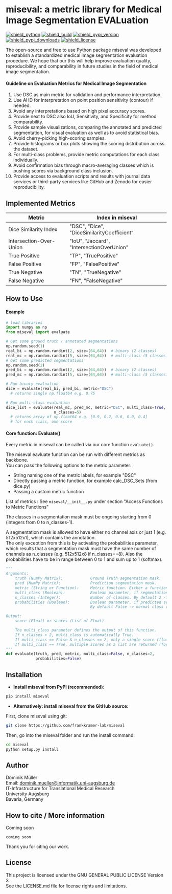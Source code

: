 # miseval: a metric library for Medical Image Segmentation EVALuation

[![shield_python](https://img.shields.io/pypi/pyversions/miseval?style=for-the-badge)](https://www.python.org/)
[![shield_build](https://img.shields.io/github/workflow/status/frankkramer-lab/miseval/Python%20package?style=for-the-badge)](https://github.com/frankkramer-lab/miseval)
[![shield_pypi_version](https://img.shields.io/pypi/v/miseval?style=for-the-badge)](https://pypi.org/project/miseval/)
[![shield_pypi_downloads](https://img.shields.io/pypi/dm/miseval?style=for-the-badge)](https://pypistats.org/packages/miseval)
[![shield_license](https://img.shields.io/github/license/frankkramer-lab/miseval?style=for-the-badge)](https://www.gnu.org/licenses/gpl-3.0.en.html)

The open-source and free to use Python package miseval was developed to establish a standardized medical image segmentation evaluation procedure. We hope that our this will help improve evaluation quality, reproducibility, and comparability in future studies in the field of medical image segmentation.

#### Guideline on Evaluation Metrics for 	Medical Image Segmentation

1. Use DSC as main metric for validation and performance interpretation.
2. Use AHD for interpretation on point position sensitivity (contour) if needed.
3. Avoid any interpretations based on high pixel accuracy scores.
4. Provide next to DSC also IoU, Sensitivity, and Specificity for method comparability.
5. Provide sample visualizations, comparing the annotated and predicted segmentation, for visual evaluation as well as to avoid statistical bias.
6. Avoid cherry-picking high-scoring samples.
7. Provide histograms or box plots showing the scoring distribution across the dataset.
8. For multi-class problems, provide metric computations for each class individually.
9. Avoid confirmation bias through macro-averaging classes which is pushing scores via background class inclusion.
10. Provide access to evaluation scripts and results with journal data services or third-party services like GitHub and Zenodo for easier reproducibility.

## Implemented Metrics

| Metric      | Index in miseval |
| ----------- | ----------- |
| Dice Similarity Index | "DSC", "Dice", "DiceSimilarityCoefficient" |
| Intersection-Over-Union | "IoU", "Jaccard", "IntersectionOverUnion" |
| True Positive | "TP", "TruePositive" |
| False Positive | "FP", "FalsePositive" |
| True Negative | "TN", "TrueNegative" |
| False Negative | "FN", "FalseNegative" |

## How to Use

#### Example

```python
# load libraries
import numpy as np
from miseval import evaluate

# Get some ground truth / annotated segmentations
np.random.seed(1)
real_bi = np.random.randint(2, size=(64,64))  # binary (2 classes)
real_mc = np.random.randint(5, size=(64,64))  # multi-class (5 classes)
# Get some predicted segmentations
np.random.seed(2)
pred_bi = np.random.randint(2, size=(64,64))  # binary (2 classes)
pred_mc = np.random.randint(5, size=(64,64))  # multi-class (5 classes)

# Run binary evaluation
dice = evaluate(real_bi, pred_bi, metric="DSC")    
  # returns single np.float64 e.g. 0.75

# Run multi-class evaluation
dice_list = evaluate(real_mc, pred_mc, metric="DSC", multi_class=True,
                     n_classes=5)   
  # returns array of np.float64 e.g. [0.9, 0.2, 0.6, 0.0, 0.4]
  # for each class, one score
```

#### Core function: Evaluate()

Every metric in miseval can be called via our core function `evaluate()`.

The miseval eavluate function can be run with different metrics as backbone.  
You can pass the following options to the metric parameter:
- String naming one of the metric labels, for example "DSC"
- Directly passing a metric function, for example calc_DSC_Sets (from dice.py)
- Passing a custom metric function

List of metrics : See `miseval/__init__.py` under section "Access Functions to Metric Functions"

The classes in a segmentation mask must be ongoing starting from 0 (integers from 0 to n_classes-1).

A segmentation mask is allowed to have either no channel axis or just 1 (e.g. 512x512x1),
which contains the annotation.  
The only exception from this is by activating the probabilities parameter, which results
that a segmentation mask must have the same number of channels as n_classes (e.g. 512x512x8 if n_classes==8).
Also the probabilities have to be in range between 0 to 1 and sum up to 1 (softmax).

```python
"""
Arguments:
    truth (NumPy Matrix):            Ground Truth segmentation mask.
    pred (NumPy Matrix):             Prediction segmentation mask.
    metric (String or Function):     Metric function. Either a function directly or encoded as String from miseval or a custom function.
    multi_class (Boolean):           Boolean parameter, if segmentation is a binary or multi-class problem. By default False -> Binary mode.
    n_classes (Integer):             Number of classes. By default 2 -> Binary
    probabilities (Boolean):         Boolean parameter, if predicted segmentation (pred) is encoded as softmax output.
                                     By default False -> normal class vector expected.

Output:
    score (Float) or scores (List of Float)

    The multi_class parameter defines the output of this function.
    If n_classes > 2, multi_class is automatically True.
    If multi_class == False & n_classes == 2, only a single score (float) is returned.
    If multi_class == True, multiple scores as a list are returned (for each class one score).
"""
def evaluate(truth, pred, metric, multi_class=False, n_classes=2,
             probabilities=False)
```

## Installation


- **Install miseval from PyPI (recommended):**

```sh
pip install miseval
```

- **Alternatively: install miseval from the GitHub source:**

First, clone miseval using git:

```sh
git clone https://github.com/frankkramer-lab/miseval
```

Then, go into the miseval folder and run the install command:

```sh
cd miseval
python setup.py install
```

## Author

Dominik Müller\
Email: dominik.mueller@informatik.uni-augsburg.de\
IT-Infrastructure for Translational Medical Research\
University Augsburg\
Bavaria, Germany

## How to cite / More information

Coming soon

```
coming soon
```

Thank you for citing our work.

## License

This project is licensed under the GNU GENERAL PUBLIC LICENSE Version 3.\
See the LICENSE.md file for license rights and limitations.
